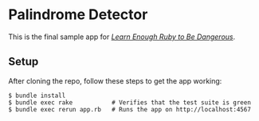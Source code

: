 # Palindrome Detector

This is the final sample app for [*Learn Enough Ruby to Be Dangerous*](https://www.learnenough.com/ruby-tutorial).

## Setup

After cloning the repo, follow these steps to get the app working:

```
$ bundle install
$ bundle exec rake           # Verifies that the test suite is green
$ bundle exec rerun app.rb   # Runs the app on http://localhost:4567
```
